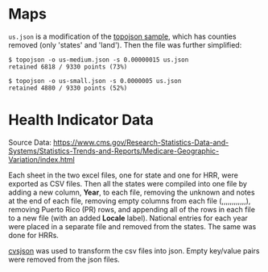 # Maps

`us.json` is a modification of the [topojson sample](https://github.com/mbostock/topojson/blob/master/examples/topo/us-10m.json), which has counties removed (only 'states' and 'land'). Then the file was further simplified:

    $ topojson -o us-medium.json -s 0.00000015 us.json
    retained 6818 / 9330 points (73%)
    
    $ topojson -o us-small.json -s 0.0000005 us.json
    retained 4880 / 9330 points (52%)
    
    
# Health Indicator Data

Source Data:  https://www.cms.gov/Research-Statistics-Data-and-Systems/Statistics-Trends-and-Reports/Medicare-Geographic-Variation/index.html

Each sheet in the two excel files, one for state and one for HRR, were exported as CSV files. Then all the states were compiled into one file by adding a new column, **Year**, to each file, removing the unknown and notes at the end of each file, removing empty columns from each file (,,,,,,,,,,,,), removing Puerto Rico (PR) rows, and appending all of the rows in each file to a new file (with an added **Locale** label). National entries for each year were placed in a separate file and removed from the states. The same was done for HRRs. 

[cvsjson](http://csvkit.readthedocs.org/en/latest/scripts/csvjson.html) was used to transform the csv files into json. Empty key/value pairs were removed from the json files.